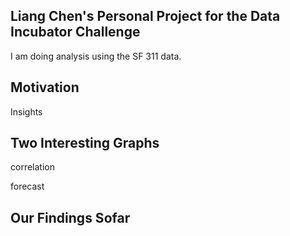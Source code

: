 ## Liang Chen's Personal Project for the Data Incubator Challenge

I am doing analysis using the SF 311 data.

## Motivation

Insights

## Two Interesting Graphs

correlation 

forecast

## Our Findings Sofar
